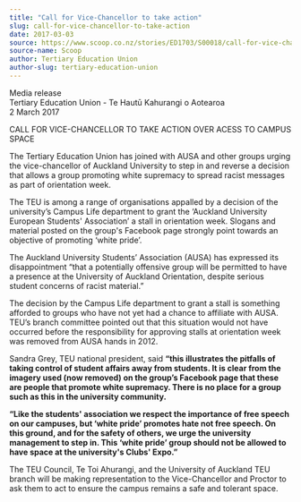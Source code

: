 ```yaml
---
title: "Call for Vice-Chancellor to take action"
slug: call-for-vice-chancellor-to-take-action
date: 2017-03-03
source: https://www.scoop.co.nz/stories/ED1703/S00018/call-for-vice-chancellor-to-take-action.htm
source-name: Scoop
author: Tertiary Education Union
author-slug: tertiary-education-union
---
```


<p>Media release<br>Tertiary Education Union - Te Hautū
Kahurangi o Aotearoa<br>2 March 2017</p>

<p>CALL FOR
VICE-CHANCELLOR TO TAKE ACTION OVER ACESS TO CAMPUS
SPACE</p>

<p>The Tertiary Education Union has joined with AUSA
and other groups urging the vice-chancellor of Auckland
University to step in and reverse a decision that allows a
group promoting white supremacy to spread racist messages as
part of orientation week.<p>

<p>The TEU is among a range
of organisations appalled by a decision of the
university’s Campus Life department to grant the
‘Auckland University European Students' Association’ a
stall in orientation week. Slogans and material posted on
the group's Facebook page strongly point towards an
objective of promoting ‘white pride’.<p>

<p>The
Auckland University Students’ Association (AUSA) has
expressed its disappointment “that a potentially offensive
group will be permitted to have a presence at the University
of Auckland Orientation, despite serious student concerns of
racist material.”</p>

<p>The decision by the Campus Life
department to grant a stall is something afforded to groups
who have not yet had a chance to affiliate with AUSA.
TEU’s branch committee pointed out that this situation
would not have occurred before the responsibility for
approving stalls at orientation week was removed from AUSA
hands in 2012.</p>

<p>Sandra Grey, TEU national president,
said <strong>“this illustrates the pitfalls of taking
control of student affairs away from students. It is clear
from the imagery used (now removed) on the group’s
Facebook page that these are people that promote white
supremacy. There is no place for a group such as this in the
university community.</strong><p>

<p><strong>“Like the
students' association we respect the importance of free
speech on our campuses, but ‘white pride’ promotes hate
not free speech. On this ground, and for the safety of
others, we urge the university management to step in. This
‘white pride’ group should not be allowed to have space
at the university's Clubs' Expo.”</strong><strong><br>
</strong></p>

<p>The TEU Council, Te Toi Ahurangi, and the
University of Auckland TEU branch will be making
representation to the Vice-Chancellor and Proctor to ask
them to act to ensure the campus remains a safe and tolerant
space.</p>